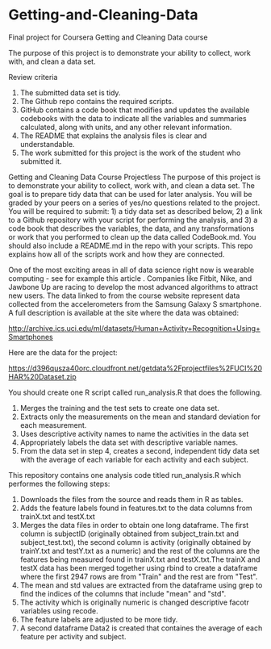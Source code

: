# Getting-and-Cleaning-Data
Final project for Coursera Getting and Cleaning Data course

The purpose of this project is to demonstrate your ability to collect, work with, and clean a data set.

Review criteria
1) The submitted data set is tidy.
2) The Github repo contains the required scripts.
3) GitHub contains a code book that modifies and updates the available codebooks with the data to indicate all the variables and summaries calculated, along with units, and any other relevant information.
4) The README that explains the analysis files is clear and understandable.
5) The work submitted for this project is the work of the student who submitted it.

Getting and Cleaning Data Course Projectless 
The purpose of this project is to demonstrate your ability to collect, work with, and clean a data set. The goal is to prepare tidy data that can be used for later analysis. You will be graded by your peers on a series of yes/no questions related to the project. You will be required to submit: 1) a tidy data set as described below, 2) a link to a Github repository with your script for performing the analysis, and 3) a code book that describes the variables, the data, and any transformations or work that you performed to clean up the data called CodeBook.md. You should also include a README.md in the repo with your scripts. This repo explains how all of the scripts work and how they are connected.

One of the most exciting areas in all of data science right now is wearable computing - see for example this article . Companies like Fitbit, Nike, and Jawbone Up are racing to develop the most advanced algorithms to attract new users. The data linked to from the course website represent data collected from the accelerometers from the Samsung Galaxy S smartphone. A full description is available at the site where the data was obtained:

http://archive.ics.uci.edu/ml/datasets/Human+Activity+Recognition+Using+Smartphones

Here are the data for the project:

https://d396qusza40orc.cloudfront.net/getdata%2Fprojectfiles%2FUCI%20HAR%20Dataset.zip

You should create one R script called run_analysis.R that does the following.

1) Merges the training and the test sets to create one data set.
2) Extracts only the measurements on the mean and standard deviation for each measurement.
3) Uses descriptive activity names to name the activities in the data set
4) Appropriately labels the data set with descriptive variable names.
5) From the data set in step 4, creates a second, independent tidy data set with the average of each variable for each activity and each subject.

This repository contains one analysis code titled run_analysis.R which performes the following steps:
1) Downloads the files from the source and reads them in R as tables.
2) Adds the feature labels found in features.txt to the data columns from trainX.txt and testX.txt
3) Merges the data files in order to obtain one long dataframe. The first column is subjectID (originally obtained from subject_train.txt and subject_test.txt), the second column is activity (originally obtained by trainY.txt and testY.txt as a numeric) and the rest of the columns are the features being measured found in trainX.txt and testX.txt.The trainX and testX data has been merged together using rbind to create a dataframe where the first 2947 rows are from "Train" and the rest are from "Test".
4) The mean and std values are extracted from the dataframe using grep to find the indices of the columns that include "mean" and "std".
5) The activity which is originally numeric is changed descriptive facotr variables using recode.
6) The feature labels are adjusted to be more tidy.
7) A second dataframe Data2 is created that containes the average of each feature per activity and subject.

